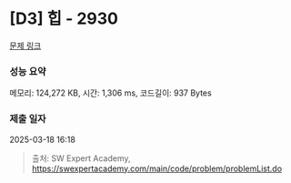 # [D3] 힙 - 2930 

[문제 링크](https://swexpertacademy.com/main/code/problem/problemDetail.do?contestProbId=AV-Tj7ya3jYDFAXr) 

### 성능 요약

메모리: 124,272 KB, 시간: 1,306 ms, 코드길이: 937 Bytes

### 제출 일자

2025-03-18 16:18



> 출처: SW Expert Academy, https://swexpertacademy.com/main/code/problem/problemList.do